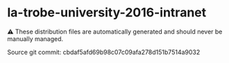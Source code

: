 # la-trobe-university-2016-intranet

:warning: These distribution files are automatically generated and should never be manually managed.

Source git commit: cbdaf5afd69b98c07c09afa278d151b7514a9032
